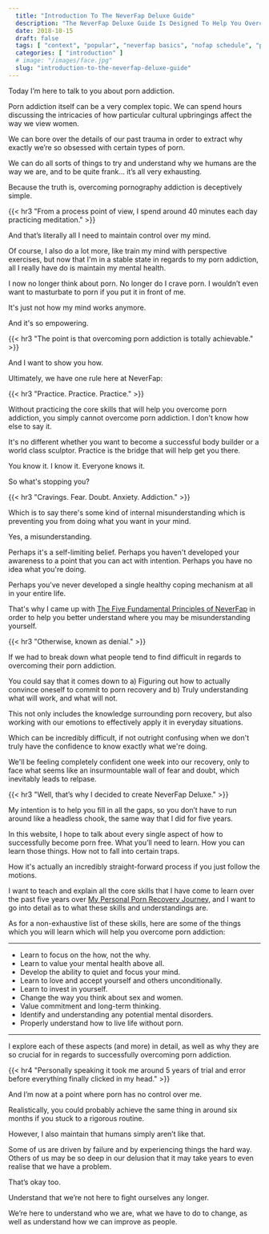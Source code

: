 ```yaml
---
  title: "Introduction To The NeverFap Deluxe Guide"
  description: "The NeverFap Deluxe Guide Is Designed To Help You Overcome Porn Addiction In The Most Effective Way Possible. Treat The Cause, Not The Symptom."
  date: 2018-10-15
  draft: false
  tags: [ "context", "popular", "neverfap basics", "nofap schedule", "porn addiction", "addiction", "awareness", "nofap", "neverfap", "neverfap deluxe", "neverfap deluxe guide", "neverfap basics" ]
  categories: [ "introduction" ]
  # image: "/images/face.jpg"
  slug: "introduction-to-the-neverfap-deluxe-guide"
---
```


<!-- Very Happy with edit -->

Today I’m here to talk to you about porn addiction.

Porn addiction itself can be a very complex topic. We can spend hours discussing the intricacies of how particular cultural upbringings affect the way we view women. 

We can bore over the details of our past trauma in order to extract why exactly we’re so obsessed with certain types of porn. 

We can do all sorts of things to try and understand why we humans are the way we are, and to be quite frank... it’s all very exhausting.

Because the truth is, overcoming pornography addiction is deceptively simple.

{{< hr3 "From a process point of view, I spend around 40 minutes each day practicing meditation." >}}

And that’s literally all I need to maintain control over my mind.

Of course, I also do a lot more, like train my mind with perspective exercises, but now that I'm in a stable state in regards to my porn addiction, all I really have do is maintain my mental health.

I now no longer think about porn. No longer do I crave porn. I wouldn’t even want to masturbate to porn if you put it in front of me.

It's just not how my mind works anymore.

And it's so empowering.

{{< hr3 "The point is that overcoming porn addiction is totally achievable." >}}

And I want to show you how.

Ultimately, we have one rule here at NeverFap: 

{{< hr3 "Practice. Practice. Practice." >}}

Without practicing the core skills that will help you overcome porn addiction, you simply cannot overcome porn addiction. I don't know how else to say it.

It's no different whether you want to become a successful body builder or a world class sculptor. Practice is the bridge that will help get you there.

You know it. I know it. Everyone knows it. 

So what's stopping you?

{{< hr3 "Cravings. Fear. Doubt. Anxiety. Addiction." >}}

Which is to say there's some kind of internal misunderstanding which is preventing you from doing what you want in your mind. 

Yes, a misunderstanding. 

Perhaps it's a self-limiting belief. Perhaps you haven't developed your awareness to a point that you can act with intention. Perhaps you have no idea what you're doing. 

Perhaps you've never developed a single healthy coping mechanism at all in your entire life. 

That's why I came up with <a class="link" href="/articles/the-five-fundamental-principles-of-neverfap">The Five Fundamental Principles of NeverFap</a> in order to help you better understand where you may be misunderstanding yourself.

{{< hr3 "Otherwise, known as denial." >}}

If we had to break down what people tend to find difficult in regards to overcoming their porn addiction. 

You could say that it comes down to a) Figuring out how to actually convince oneself to commit to porn recovery and b) Truly understanding what will work, and what will not.

This not only includes the knowledge surrounding porn recovery, but also working with our emotions to effectively apply it in everyday situations.

Which can be incredibly difficult, if not outright confusing when we don't truly have the confidence to know exactly what we're doing. 

We'll be feeling completely confident one week into our recovery, only to face what seems like an insurmountable wall of fear and doubt, which inevitably leads to relpase.

{{< hr3 "Well, that’s why I decided to create NeverFap Deluxe." >}}

My intention is to help you fill in all the gaps, so you don’t have to run around like a headless chook, the same way that I did for five years.

In this website, I hope to talk about every single aspect of how to successfully become porn free. What you’ll need to learn. How you can learn those things. How not to fall into certain traps.

How it's actually an incredibly straight-forward process if you just follow the motions.

I want to teach and explain all the core skills that I have come to learn over the past five years over <a class="link" href="/articles/my-personal-porn-recovery-journey">My Personal Porn Recovery Journey</a>, and I want to go into detail as to what these skills and understandings are.

As for a non-exhaustive list of these skills, here are some of the things which you will learn which will help you overcome porn addiction:

<hr class="hrul"/>

- Learn to focus on the how, not the why.
- Learn to value your mental health above all.
- Develop the ability to quiet and focus your mind.
- Learn to love and accept yourself and others unconditionally.
- Learn to invest in yourself.
- Change the way you think about sex and women.
- Value commitment and long-term thinking.
- Identify and understanding any potential mental disorders.
- Properly understand how to live life without porn.

<hr class="hrul__bottom"/>

I explore each of these aspects (and more) in detail, as well as why they are so crucial for in regards to successfully overcoming porn addiction.

{{< hr4 "Personally speaking it took me around 5 years of trial and error before everything finally clicked in my head." >}}

And I’m now at a point where porn has no control over me.

Realistically, you could probably achieve the same thing in around six months if you stuck to a rigorous routine.

However, I also maintain that humans simply aren’t like that. 

Some of us are driven by failure and by experiencing things the hard way. Others of us may be so deep in our delusion that it may take years to even realise that we have a problem. 

That’s okay too.

Understand that we’re not here to fight ourselves any longer. 

We’re here to understand who we are, what we have to do to change, as well as understand how we can improve as people.


